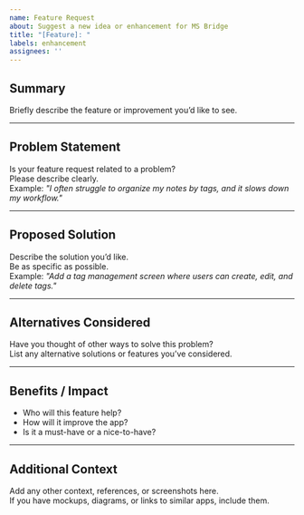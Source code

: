 ```yaml
---
name: Feature Request
about: Suggest a new idea or enhancement for MS Bridge
title: "[Feature]: "
labels: enhancement
assignees: ''
---
```


## Summary
Briefly describe the feature or improvement you’d like to see.

---

## Problem Statement
Is your feature request related to a problem?  
Please describe clearly.  
Example: *"I often struggle to organize my notes by tags, and it slows down my workflow."*

---

## Proposed Solution
Describe the solution you’d like.  
Be as specific as possible.  
Example: *"Add a tag management screen where users can create, edit, and delete tags."*

---

## Alternatives Considered
Have you thought of other ways to solve this problem?  
List any alternative solutions or features you’ve considered.

---

## Benefits / Impact
- Who will this feature help?  
- How will it improve the app?  
- Is it a must-have or a nice-to-have?

---

## Additional Context
Add any other context, references, or screenshots here.  
If you have mockups, diagrams, or links to similar apps, include them.